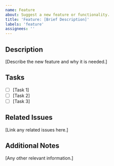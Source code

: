 ```yaml
---
name: Feature
about: Suggest a new feature or functionality.
title: 'Feature: [Brief Description]'
labels: 'feature'
assignees: ''
---
```


## Description

[Describe the new feature and why it is needed.]

## Tasks

- [ ] [Task 1]
- [ ] [Task 2]
- [ ] [Task 3]

## Related Issues

[Link any related issues here.]

## Additional Notes

[Any other relevant information.]